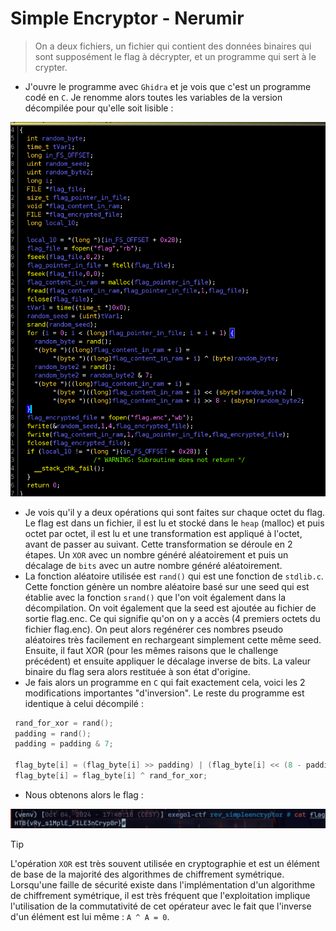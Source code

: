 # Simple Encryptor - Nerumir

> On a deux fichiers, un fichier qui contient des données binaires qui sont supposément le flag à décrypter, et un programme qui sert à le crypter.

- J'ouvre le programme avec `Ghidra` et je vois que c'est un programme codé en `C`. Je renomme alors toutes les variables de la version décompilée pour qu'elle soit lisible :

![decompiled](data/decompiled.webp)

- Je vois qu'il y a deux opérations qui sont faites sur chaque octet du flag. Le flag est dans un fichier, il est lu et stocké dans le `heap` (malloc) et puis octet par octet, il est lu et une transformation est appliqué à l'octet, avant de passer au suivant. Cette transformation se déroule en 2 étapes. Un `XOR` avec un nombre généré aléatoirement et puis un décalage de `bits` avec un autre nombre généré aléatoirement.
- La fonction aléatoire utilisée est `rand()` qui est une fonction de `stdlib.c`. Cette fonction génère un nombre aléatoire basé sur une seed qui est établie avec la fonction `srand()` que l'on voit également dans la décompilation. On voit également que la seed est ajoutée au fichier de sortie flag.enc. Ce qui signifie qu'on on y a accès (4 premiers octets du fichier flag.enc). On peut alors regénérer ces nombres pseudo aléatoires très facilement en rechargeant simplement cette même seed. Ensuite, il faut XOR (pour les mêmes raisons que le challenge précédent) et ensuite appliquer le décalage inverse de bits. La valeur binaire du flag sera alors restituée à son état d'origine.
- Je fais alors un programme en `C` qui fait exactement cela, voici les 2 modifications importantes "d'inversion". Le reste du programme est identique à celui décompilé :

```c
 rand_for_xor = rand();
 padding = rand();
 padding = padding & 7;
 
 flag_byte[i] = (flag_byte[i] >> padding) | (flag_byte[i] << (8 - padding)); 
 flag_byte[i] = flag_byte[i] ^ rand_for_xor;
```

- Nous obtenons alors le flag :

![Flag](data/flag.webp)

> [!TIP]
> L'opération `XOR` est très souvent utilisée en cryptographie et est un élément de base de la majorité des algorithmes de chiffrement symétrique. Lorsqu'une faille de sécurité existe dans l'implémentation d'un algorithme de chiffrement symétrique, il est très fréquent que l'exploitation implique l'utilisation de la commutativité de cet opérateur avec le fait que l'inverse d'un élément est lui même : `A ^ A = 0`.
